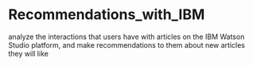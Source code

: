 # Recommendations_with_IBM
 analyze the interactions that users have with articles on the IBM Watson Studio platform, and make recommendations to them about new articles they will like
